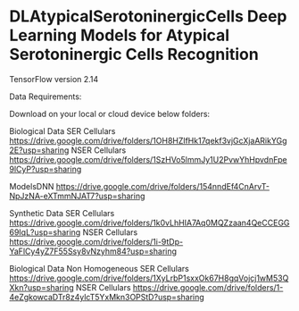 # DLAtypicalSerotoninergicCells Deep Learning Models for Atypical Serotoninergic Cells Recognition
TensorFlow version 2.14

Data Requirements:

Download on your local or cloud device below folders:

Biological Data 
SER Cellulars  https://drive.google.com/drive/folders/1OH8HZlfHk17qekf3vjGcXjaARikYGg2E?usp=sharing
NSER Cellulars https://drive.google.com/drive/folders/1SzHVo5lmmJy1U2PvwYhHpvdnFpe9lCyP?usp=sharing

ModelsDNN https://drive.google.com/drive/folders/154nndEf4CnArvT-NpJzNA-eXTmmNJAT7?usp=sharing

Synthetic Data
SER Cellulars https://drive.google.com/drive/folders/1k0vLhHIA7Aq0MQZzaan4QeCCEGG69IqL?usp=sharing
NSER Cellulars https://drive.google.com/drive/folders/1i-9tDp-YaFlCy4yZ7F55Ssy8vNzyhm84?usp=sharing

Biological Data Non Homogeneous 
SER Cellulars https://drive.google.com/drive/folders/1XyLrbP1sxxOk67H8gqVojcj1wM53QXkn?usp=sharing
NSER Cellulars https://drive.google.com/drive/folders/1-4eZgkowcaDTr8z4ylcT5YxMkn3OPStD?usp=sharing

